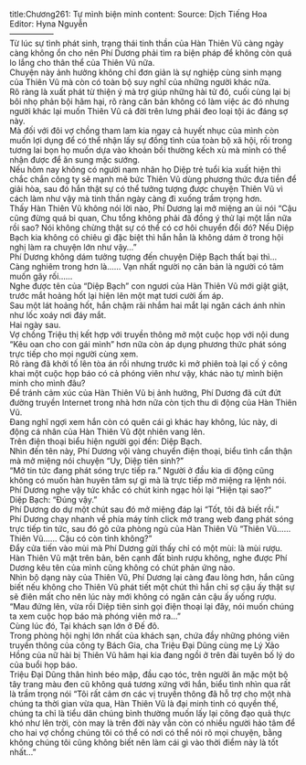 title:Chương261: Tự mình biện minh
content:
Source: Dịch Tiếng Hoa<br>Editor: Hyna Nguyễn<br>—————–<br>Từ lúc sự tình phát sinh, trạng thái tinh thần của Hàn Thiên Vũ càng ngày càng không ổn cho nên Phí Dương phải tìm ra biện pháp để không còn quá lo lắng cho thân thể của Thiên Vũ nữa.<br>Chuyện này ảnh hưởng không chỉ đơn giản là sự nghiệp cùng sinh mạng của Thiên Vũ mà còn có toàn bộ suy nghĩ của những người khác nữa.<br>Rõ ràng là xuất phát từ thiện ý mà trợ giúp những hài tử đó, cuối cùng lại bị bôi nhọ phản bội hãm hại, rõ ràng căn bản không có làm việc ác đó nhưng người khác lại muốn Thiên Vũ cả đời trên lưng phải đeo loại tội ác đáng sợ này.<br>Mà đối với đôi vợ chồng tham lam kia ngay cả huyết nhục của mình còn muốn lợi dụng để có thể nhận lấy sự đồng tình của toàn bộ xã hội, rồi trong tương lai bọn họ muốn dựa vào khoản bồi thường kếch xù mà mình có thể nhận được để ăn sung mặc sướng.<br>Nếu hôm nay không có người nam nhân họ Diệp trẻ tuổi kia xuất hiện thì chắc chắn công ty sẽ mạnh mẽ bức Thiên Vũ dùng phương thức đưa tiền để giải hòa, sau đó hắn thật sự có thể tưởng tượng được chuyện Thiên Vũ vì cách làm như vậy mà tinh thần ngày càng đi xuống trầm trọng hơn.<br>Thấy Hàn Thiên Vũ không nói lời nào, Phí Dương lại mở miệng an ủi nói “Cậu cũng đừng quá bi quan, Chu tổng không phải đã đồng ý thử lại một lần nữa rồi sao? Nói không chừng thật sự có thể có cơ hôi chuyển đổi đó? Nếu Diệp Bạch kia không có chiêu gì đặc biệt thì hắn hẳn là không dám ở trong hội nghị làm ra chuyện lớn như vậy…”<br>Phí Dương không dám tưởng tượng đến chuyện Diệp Bạch thất bại thì…<br>Càng nghiêm trong hơn là…… Vạn nhất người nọ căn bản là người có tâm muốn gây rối……<br>Nghe được tên của “Diệp Bạch” con ngươi của Hàn Thiên Vũ mới giật giật, trước mắt hoảng hốt lại hiện lên một mạt tươi cười ấm áp.<br>Sau một lát hoảng hốt, hắn chậm rãi nhắm hai mắt lại ngăn cách ánh nhìn như lốc xoáy nơi đáy mắt.<br>Hai ngày sau.<br>Vợ chồng Triệu thị kết hợp với truyền thông mở một cuộc họp với nội dung “Kêu oan cho con gái mình” hơn nữa còn áp dụng phương thức phát sóng trực tiếp cho mọi người cùng xem.<br>Rõ ràng đã khởi tố lên tòa án rồi nhưng trước kì mở phiên toà lại cố ý công khai một cuộc họp báo có cả phóng viên như vậy, khác nào tự mình biện minh cho mình đâu?<br>Để tránh cảm xúc của Hàn Thiên Vũ bị ảnh hưởng, Phí Dương đã cứt đứt đường truyền Internet trong nhà hơn nữa còn tịch thu di động của Hàn Thiên Vũ.<br>Đang nghĩ ngợi xem hắn còn có quên cái gì khác hay không, lúc này, di động cá nhân của Hàn Thiên Vũ đột nhiên vang lên.<br>Trên điện thoại biểu hiện người gọi đến: Diệp Bạch.<br>Nhìn đến tên này, Phí Dương vội vàng chuyển điện thoại, biểu tình cẩn thận mà mở miệng nói chuyện “Uy, Diệp tiên sinh?”<br>“Mở tin tức đang phát sóng trực tiếp ra.” Người ở đầu kia di động cũng không có muốn hàn huyên tâm sự gì mà là trực tiếp mở miệng ra lệnh nói.<br>Phí Dương nghe vậy tức khắc có chút kinh ngạc hỏi lại “Hiện tại sao?”<br>Diệp Bạch: “Đúng vậy.”<br>Phí Dương do dự một chút sau đó mở miệng đáp lại “Tốt, tôi đã biết rồi.”<br>Phí Dương chạy nhanh về phía máy tính click mở trang web đang phát sóng trực tiếp tin tức, sau đó gõ cửa phòng ngủ của Hàn Thiên Vũ “Thiên Vũ…… Thiên Vũ…… Cậu có còn tỉnh không?”<br>Đẩy cửa tiến vào mùi mà Phí Dương gửi thấy chỉ có một mùi: là mùi rượu. Hàn Thiên Vũ mặt trên bản, bên cạnh đất bình rượu không, nghe được Phí Dương kêu tên của mình cũng không có chút phản ứng nào.<br>Nhìn bộ dạng này của Thiên Vũ, Phí Dương lại càng đau lòng hơn, hắn cũng biết nếu không cho Thiên Vũ phát tiết một chút thì hắn chỉ sợ cậu ấy thật sự sẽ điên mất cho nên lúc này mới không có ngăn cản cậu ấy uống rượu.<br>“Mau đứng lên, vừa rồi Diệp tiên sinh gọi điện thoại lại đây, nói muốn chúng ta xem cuộc họp báo mà phóng viên mở ra…”<br>Cùng lúc đó, Tại khách sạn lớn ở Đế đô.<br>Trong phòng hội nghị lớn nhất của khách sạn, chứa đầy những phóng viên truyền thông của công ty Bách Gia, cha Triệu Đại Dũng cùng mẹ Lý Xảo Hồng của nữ hài bị Thiên Vũ hãm hại kia đang ngồi ở trên đài tuyên bố lý do của buổi họp báo.<br>Triệu Đại Dũng thân hình béo mập, đầu cạo tóc, trên người ăn mặc một bộ tây trang màu đen cũ không quá tương xứng với hắn, biểu tình nhìn qua rất là trầm trọng nói “Tôi rất cảm ơn các vị truyền thông đã hỗ trợ cho một nhà chúng ta thời gian vừa qua, Hàn Thiên Vũ là đại minh tinh có quyền thế, chúng ta chỉ là tiểu dân chúng bình thường muốn lấy lại công đạo quả thực khó như lên trời, còn may là trên đời này vẫn còn có nhiều người hảo tâm để cho hai vợ chồng chúng tôi có thể có nơi có thể nói rõ mọi chuyện, bằng không chúng tôi cũng không biết nên làm cái gì vào thời điểm này là tốt nhất…”